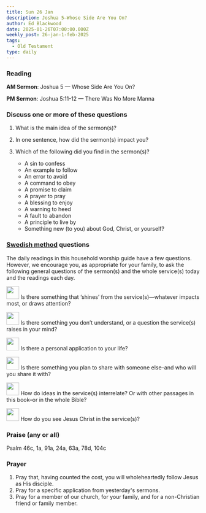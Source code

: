```yaml
---
title: Sun 26 Jan
description: Joshua 5—Whose Side Are You On?
author: Ed Blackwood
date: 2025-01-26T07:00:00.000Z
weekly_post: 26-jan-1-feb-2025
tags:
  - Old Testament
type: daily
---
```

### Reading

**AM Sermon**: Joshua 5 — Whose Side Are You On?

**PM Sermon**: Joshua 5:11-12 — There Was No More Manna

### Discuss one or more of these questions

1. What is the main idea of the sermon(s)?
2. In one sentence, how did the sermon(s) impact you?
3. Which of the following did you find in the sermon(s)?

   * A sin to confess
   * An example to follow
   * An error to avoid
   * A command to obey
   * A promise to claim
   * A prayer to pray
   * A blessing to enjoy
   * A warning to heed
   * A fault to abandon
   * A principle to live by
   * Something new (to you) about God, Christ, or yourself?

### [Swedish method](http://thebriefing.com.au/2009/01/the-swedish-method/) questions

The daily readings in this household worship guide have a few questions. However, we encourage you, as appropriate for your family, to ask the following general questions of the sermon(s) and the whole service(s) today and the readings each day.

<p><img src="/static/img/family_worship_study_ed-copy_page_1.png" width="33" height = "33"> Is there something that ‘shines’ from the service(s)—whatever impacts most, or draws attention?</p>

<p><img src="/static/img/family_worship_study_ed-copy_page_2.png" width="33" height = "33"> Is there something you don’t understand, or a question the service(s) raises in your mind?</p>

<p><img src="/static/img/family_worship_study_ed-copy_page_3.png" width="33" height = "33"> Is there a personal application to your life?</p>

<p><img src="/static/img/family_worship_study_ed-copy_page_4.png" width="33" height = "33"> Is there something you plan to share with someone else–and who will you share it with?</p>

<p><img src="/static/img/family_worship_study_ed-copy_page_5.png" width="33" height = "33"> How do ideas in the service(s) interrelate? Or with other passages in this book–or in the whole Bible?</p>

<p><img src="/static/img/family_worship_study_ed-copy_page_6.png" width="33" height = "33"> How do you see Jesus Christ in the service(s)?</p>

### Praise (any or all)

Psalm 46c, 1a, 91a, 24a, 63a, 78d, 104c

### Prayer

1. Pray that, having counted the cost, you will wholeheartedly follow Jesus as His disciple.
2. Pray for a specific application from yesterday's sermons.
3. Pray for a member of our church, for your family, and for a non-Christian friend or family member.